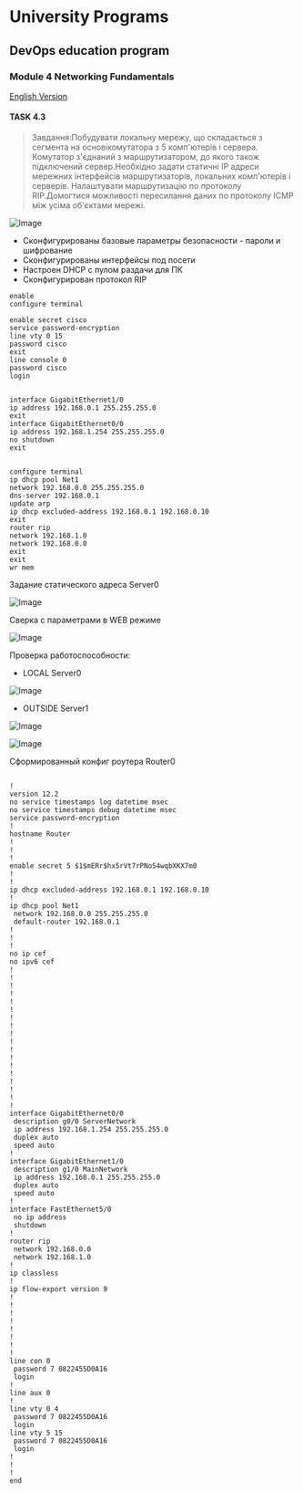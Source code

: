 # University Programs

## DevOps education program
### Module 4 Networking Fundamentals

[English Version](https://github.com/Twicer/DevOps_online_Dnipro_2020Q42021Q1/blob/master/m4/task4.3/readmeENG.md)

#### TASK 4.3

> Завдання:Побудувати  локальну  мережу,  що  складається  з  сегмента  на  основікомутатора    з    5    комп'ютерів    і    сервера.    Комутатор    з'єднаний    з маршрутизатором, до якого також підключений сервер.Необхідно задати статичні IP адреси мережних інтерфейсів маршрутизаторів, локальних   комп'ютерів   і   серверів.   Налаштувати   маршрутизацію   по протоколу RIP.Домогтися  можливості  пересилання  даних  по  протоколу  ICMP  між усіма об'єктами мережі.

![Image](https://github.com/Twicer/DevOps_online_Dnipro_2020Q42021Q1/blob/master/m4/task4.3/screens/1.jpg)

* Сконфигурированы базовые параметры безопасности - пароли и шифрование
* Сконфигурированы интерфейсы под посети
* Настроен DHCP c пулом раздачи для ПК
* Сконфигурирован протокол RIP

```
enable
configure terminal

enable secret cisco
service password-encryption 
line vty 0 15
password cisco
exit
line console 0 
password cisco
login


interface GigabitEthernet1/0
ip address 192.168.0.1 255.255.255.0
exit
interface GigabitEthernet0/0
ip address 192.168.1.254 255.255.255.0
no shutdown
exit


configure terminal
ip dhcp pool Net1
network 192.168.0.0 255.255.255.0
dns-server 192.168.0.1
update arp
ip dhcp excluded-address 192.168.0.1 192.168.0.10
exit
router rip
network 192.168.1.0
network 192.168.0.0
exit
exit
wr mem
```
Задание статического адреса Server0

![Image](https://github.com/Twicer/DevOps_online_Dnipro_2020Q42021Q1/blob/master/m4/task4.3/screens/2.jpg)

Сверка с параметрами в WEB режиме

![Image](https://github.com/Twicer/DevOps_online_Dnipro_2020Q42021Q1/blob/master/m4/task4.3/screens/3.jpg)

Проверка работоспособности:

* LOCAL Server0

![Image](https://github.com/Twicer/DevOps_online_Dnipro_2020Q42021Q1/blob/master/m4/task4.3/screens/serverlocal.gif)

* OUTSIDE Server1

![Image](https://github.com/Twicer/DevOps_online_Dnipro_2020Q42021Q1/blob/master/m4/task4.3/screens/outside_server.gif)

![Image](https://github.com/Twicer/DevOps_online_Dnipro_2020Q42021Q1/blob/master/m4/task4.3/screens/broadcast_all.jpg)

Сформированный конфиг роутера Router0

```

!
version 12.2
no service timestamps log datetime msec
no service timestamps debug datetime msec
service password-encryption
!
hostname Router
!
!
!
enable secret 5 $1$mERr$hx5rVt7rPNoS4wqbXKX7m0
!
!
ip dhcp excluded-address 192.168.0.1 192.168.0.10
!
ip dhcp pool Net1
 network 192.168.0.0 255.255.255.0
 default-router 192.168.0.1
!
!
!
no ip cef
no ipv6 cef
!
!
!
!
!
!
!
!
!
!
!
!
!
!
!
!
!
!
interface GigabitEthernet0/0
 description g0/0 ServerNetwork
 ip address 192.168.1.254 255.255.255.0
 duplex auto
 speed auto
!
interface GigabitEthernet1/0
 description g1/0 MainNetwork
 ip address 192.168.0.1 255.255.255.0
 duplex auto
 speed auto
!
interface FastEthernet5/0
 no ip address
 shutdown
!
router rip
 network 192.168.0.0
 network 192.168.1.0
!
ip classless
!
ip flow-export version 9
!
!
!
!
!
!
!
!
line con 0
 password 7 0822455D0A16
 login
!
line aux 0
!
line vty 0 4
 password 7 0822455D0A16
 login
line vty 5 15
 password 7 0822455D0A16
 login
!
!
!
end
```
